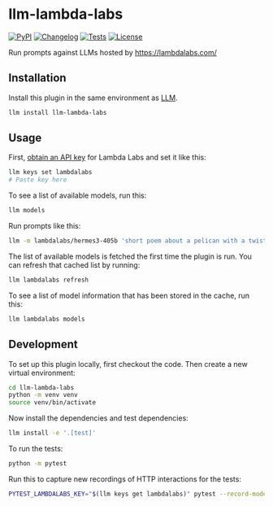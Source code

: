 # llm-lambda-labs

[![PyPI](https://img.shields.io/pypi/v/llm-lambda-labs.svg)](https://pypi.org/project/llm-lambda-labs/)
[![Changelog](https://img.shields.io/github/v/release/simonw/llm-lambda-labs?include_prereleases&label=changelog)](https://github.com/simonw/llm-lambda-labs/releases)
[![Tests](https://github.com/simonw/llm-lambda-labs/actions/workflows/test.yml/badge.svg)](https://github.com/simonw/llm-lambda-labs/actions/workflows/test.yml)
[![License](https://img.shields.io/badge/license-Apache%202.0-blue.svg)](https://github.com/simonw/llm-lambda-labs/blob/main/LICENSE)

Run prompts against LLMs hosted by https://lambdalabs.com/

## Installation

Install this plugin in the same environment as [LLM](https://llm.datasette.io/).
```bash
llm install llm-lambda-labs
```
## Usage

First, [obtain an API key](https://cloud.lambdalabs.com/api-keys) for Lambda Labs and set it like this:

```bash
llm keys set lambdalabs
# Paste key here
```

To see a list of available models, run this:

```bash
llm models
```
Run prompts like this:
```bash
llm -m lambdalabs/hermes3-405b 'short poem about a pelican with a twist'
```

The list of available models is fetched the first time the plugin is run. You can refresh that cached list by running:

```bash
llm lambdalabs refresh
```
To see a list of model information that has been stored in the cache, run this:

```bash
llm lambdalabs models
```

## Development

To set up this plugin locally, first checkout the code. Then create a new virtual environment:
```bash
cd llm-lambda-labs
python -m venv venv
source venv/bin/activate
```
Now install the dependencies and test dependencies:
```bash
llm install -e '.[test]'
```
To run the tests:
```bash
python -m pytest
```

Run this to capture new recordings of HTTP interactions for the tests:
```bash
PYTEST_LAMBDALABS_KEY="$(llm keys get lambdalabs)" pytest --record-mode once
```